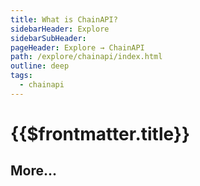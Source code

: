 ```yaml
---
title: What is ChainAPI?
sidebarHeader: Explore
sidebarSubHeader:
pageHeader: Explore → ChainAPI
path: /explore/chainapi/index.html
outline: deep
tags:
  - chainapi
---
```


<PageHeader/>

<SearchHighlight/>

# {{$frontmatter.title}}

## More...
